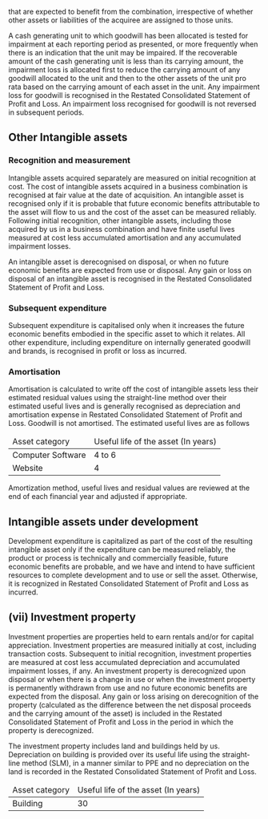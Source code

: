 that are expected to benefit from the combination, irrespective of whether other assets or liabilities of the acquiree are assigned to those units.

A cash generating unit to which goodwill has been allocated is tested for impairment at each reporting period as presented, or more frequently when there is an indication that the unit may be impaired. If the recoverable amount of the cash generating unit is less than its carrying amount, the impairment loss is allocated first to reduce the carrying amount of any goodwill allocated to the unit and then to the other assets of the unit pro rata based on the carrying amount of each asset in the unit. Any impairment loss for goodwill is recognised in the Restated Consolidated Statement of Profit and Loss. An impairment loss recognised for goodwill is not reversed in subsequent periods.

## Other Intangible assets

### Recognition and measurement

Intangible assets acquired separately are measured on initial recognition at cost. The cost of intangible assets acquired in a business combination is recognised at fair value at the date of acquisition. An intangible asset is recognised only if it is probable that future economic benefits attributable to the asset will flow to us and the cost of the asset can be measured reliably. Following initial recognition, other intangible assets, including those acquired by us in a business combination and have finite useful lives measured at cost less accumulated amortisation and any accumulated impairment losses.

An intangible asset is derecognised on disposal, or when no future economic benefits are expected from use or disposal. Any gain or loss on disposal of an intangible asset is recognised in the Restated Consolidated Statement of Profit and Loss.

### Subsequent expenditure

Subsequent expenditure is capitalised only when it increases the future economic benefits embodied in the specific asset to which it relates. All other expenditure, including expenditure on internally generated goodwill and brands, is recognised in profit or loss as incurred.

### Amortisation

Amortisation is calculated to write off the cost of intangible assets less their estimated residual values using the straight-line method over their estimated useful lives and is generally recognised as depreciation and amortisation expense in Restated Consolidated Statement of Profit and Loss. Goodwill is not amortised. The estimated useful lives are as follows

<table><thead><tr><td>Asset category</td><td>Useful life of the asset (In years)</td></tr></thead><tbody><tr><td>Computer Software</td><td>4 to 6</td></tr><tr><td>Website</td><td>4</td></tr></tbody></table>

Amortization method, useful lives and residual values are reviewed at the end of each financial year and adjusted if appropriate.

## Intangible assets under development

Development expenditure is capitalized as part of the cost of the resulting intangible asset only if the expenditure can be measured reliably, the product or process is technically and commercially feasible, future economic benefits are probable, and we have and intend to have sufficient resources to complete development and to use or sell the asset. Otherwise, it is recognized in Restated Consolidated Statement of Profit and Loss as incurred.

## (vii) Investment property

Investment properties are properties held to earn rentals and/or for capital appreciation. Investment properties are measured initially at cost, including transaction costs. Subsequent to initial recognition, investment properties are measured at cost less accumulated depreciation and accumulated impairment losses, if any. An investment property is derecognized upon disposal or when there is a change in use or when the investment property is permanently withdrawn from use and no future economic benefits are expected from the disposal. Any gain or loss arising on derecognition of the property (calculated as the difference between the net disposal proceeds and the carrying amount of the asset) is included in the Restated Consolidated Statement of Profit and Loss in the period in which the property is derecognized.

The investment property includes land and buildings held by us. Depreciation on building is provided over its useful life using the straight-line method (SLM), in a manner similar to PPE and no depreciation on the land is recorded in the Restated Consolidated Statement of Profit and Loss.

<table><thead><tr><td>Asset category</td><td>Useful life of the asset (In years)</td></tr></thead><tbody><tr><td>Building</td><td>30</td></tr></tbody></table>